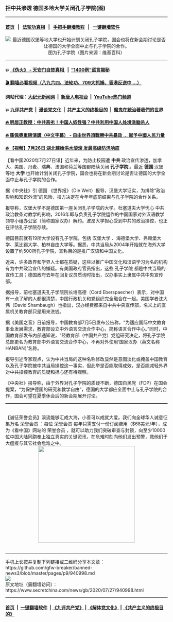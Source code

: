 ### 拒中共渗透 德国多地大学关闭孔子学院(图)
------------------------

#### [首页](https://github.com/gfw-breaker/banned-news3/blob/master/README.md) &nbsp;&nbsp;|&nbsp;&nbsp; [法轮功真相](https://github.com/begood0513/basic/blob/master/README.md)  &nbsp;&nbsp;|&nbsp;&nbsp; [手把手翻墙教程](https://github.com/gfw-breaker/guides/wiki)  &nbsp;&nbsp;|&nbsp;&nbsp; [一键翻墙软件](https://github.com/gfw-breaker/nogfw/blob/master/README.md)  



<div class="article_right" style="fone-color:#000">
 <p style="text-align:center">
  <img alt="最近德国汉堡等地大学也开始计划关闭孔子学院，国会也将在新会期讨论是否让德国的大学全面中止与孔子学院的合作。" src="https://img2.secretchina.com/pic/2019/8-25/p2499941a239483267-ss.jpg"/>
  <br>
   图为孔子学院（图片来源：维基百科）
   <span id="hideid" name="hideid" style="color:red;display:none;">
    <span href="https://www.secretchina.com">
    </span>
   </span>
  </br>
 </p>
 <div id="txt-mid1-t21-2017">
  

---

#### 💥 [《伪火》 - 天安门自焚真相 ](http://141.164.39.94:10000/videos/blog/weihuo.html)&nbsp; |&nbsp; [“1400例”谎言揭秘  ](http://141.164.39.94:10000/videos/blog/jiexi1400.html)

#### [ 🎬  翻墙必看视频（八九六四、法轮功、709大抓捕、香港反送中 ...）](https://github.com/gfw-breaker/links/blob/master/banned.md)

#### 网站代理：[大纪元新闻网](http://167.172.10.89:10080/gb/) &nbsp;|&nbsp; [新唐人电视台](http://167.172.10.89:8808/gb/) &nbsp;|&nbsp; [YouTube热门频道](http://158.247.203.241/youtube.html)

#### 💥 [九评共产党](http://141.164.39.94:10000/videos/res/jiuping/)&nbsp; |&nbsp; [漫谈党文化](http://141.164.39.94:10000/videos/res/mtdwh/)&nbsp; |&nbsp; [共产主义的终极目的](http://141.164.39.94:10000/videos/res/zjmd/)&nbsp; |&nbsp; [魔鬼在統治著我們的世界](http://141.164.39.94:10000/videos/res/TheSpecter/)  

#### [ 🔥  明居正教授：中共恶劣！中国人奴性强？中共利用中国人处境洗脑杀人](http://141.164.39.94:10000/videos/news/mjz01.html)

#### [ 🔥  蓬佩奧重磅演講（中文字幕） - 自由世界須戰勝中共暴政 ... 賦予中國人民力量 ](http://141.164.39.94:10000/videos/news/pompeo5.html)

#### [ 🔥  【视频】7月26日 湖北建始洪水滚滚 发最高级防汛响应](http://141.164.39.94:10000/videos/news/../warning/index.html)


  </div>
 </div>
 <p>
  【看中国2020年7月27日讯】近年来，为防止校园遭
  <strong>
   中共
  </strong>
  政治宣传渗透，加拿大、美国、丹麦、瑞典、法国和荷兰等国都陆续关闭
  <strong>
   孔子学院
  </strong>
  。最近
  <strong>
   德国
  </strong>
  汉堡等地
  <strong>
   <span href="https://www.secretchina.com/news/gb/tag/大学" target="_blank">
    大学
   </span>
  </strong>
  也开始计划关闭孔子学院，国会也将在新会期讨论是否让德国的大学全面中止与孔子学院的合作。
  <span id="hideid" name="hideid" style="color:red;display:none;">
   <span href="https://www.secretchina.com">
   </span>
  </span>
 </p>
 <p>
  据《中央社》引
  <span href="https://www.secretchina.com/news/gb/tag/德国" target="_blank">
   德国
  </span>
  《世界报》（Die Welt）报导，汉堡大学证实，为排除“政治影响和知识外流”的风险，校方决定在今年年底前结束与孔子学院的合作关系。
 </p>
 <p>
  报导称，汉堡大学不是德国第一座关闭孔子学院的大学。杜塞道夫大学忧心
  <span href="https://www.secretchina.com/news/gb/tag/中共" target="_blank">
   中共
  </span>
  政治教条对教学的影响，2016年即与负责孔子学院运作的中国国家对外汉语教学领导小组办公室（简称国家汉办）解约。波昂大学担心受到中共的政治操控，也正在评估孔子学院存续。
 </p>
 <p>
  德国目前就有19所大学设有孔子学院，包括
  <span href="https://zh.wikipedia.org/zh-hant/%E6%B1%89%E5%A0%A1%E5%A4%A7%E5%AD%A6">
   汉堡大学
  </span>
  、海德堡大学、弗赖堡大学、莱比锡大学、柏林自由大学等。据悉，中共当局从2004年开始就在海外大学设置了约500所孔子学院，宣称目的是推广汉语和中国文化。
 </p>
 <p>
  近来，许多政界和学界人士都在质疑，这些以推广中国文化和汉语学习为名的机构有为中共政治宣传的嫌疑。有美国政府官员指出，这些
  <span href="https://www.secretchina.com/news/gb/tag/孔子学院" target="_blank">
   孔子学院
  </span>
  都是中共当局的宣传工具；德国政府去年在回复议员质询时指出，汉办事实上隶属中共中央宣传部。
 </p>
 <p>
  据报导，前杜塞道夫孔子学院院长培高德（Cord Eberspaecher）表示，对中国有一点了解的人都很清楚，中国行政机关和党组织完全融合在一起。美国学者沈大伟（David Shambaugh）也指出，汉办经费都来自中共中央宣传部，名义上的直属机关教育部只是用来洗钱。
 </p>
 <center>
  <div style="max-width: 632px;height:180px; display: none; text-align: center; margin: 0 auto; overflow: hidden;overflow-x: hidden;">
   <div id="taboola-midarticle-thumbnails" style="max-width: 632px;height:180px;overflow: hidden;overflow-x: hidden;">
   </div>
  </div>
  <div>
   <center>
    <div id="div-gpt-ad-1589559869784-0">
    </div>
   </center>
  </div>
 </center>
 <p>
  据《美国之音》日前报导，中国教育部7月5日发布公告称，“为适应国际中文教育事业发展需求，教育部设立中外语言交流合作中心，简称语言合作中心。”同时，中国教育部发布内部通知说，“经教育部（中国共产党）党组研究决定，将孔子学院总部更名为教育部中外语言交流合作中心，不再对外使用‘国家汉办（英文名称HANBAN）’名称。
 </p>
 <center>
  <div style="max-width: 632px;height:180px; display: none; text-align: center; margin: 0 auto; overflow: hidden;overflow-x: hidden;">
   <div id="taboola-midarticle-thumbnails" style="max-width: 632px;height:180px;overflow: hidden;overflow-x: hidden;">
   </div>
  </div>
  <div>
   <center>
    <div id="div-gpt-ad-1589559869784-0">
    </div>
   </center>
  </div>
 </center>
 <p>
  报导引述专家观点，认为中共当局的这种名称修改显然是意图淡化或掩盖中国教育以及孔子学院被中共当局操控这一事实，但此举是否能取得成效，是否能减轻外界对中共操控教育的质疑和担心还有待观察。
 </p>
 <center>
  <div style="max-width: 632px;height:180px; display: none; text-align: center; margin: 0 auto; overflow: hidden;overflow-x: hidden;">
   <div id="taboola-midarticle-thumbnails" style="max-width: 632px;height:180px;overflow: hidden;overflow-x: hidden;">
   </div>
  </div>
  <div>
   <center>
    <div id="div-gpt-ad-1589559869784-0">
    </div>
   </center>
  </div>
 </center>
 <p>
  《中央社》报导称，由于外界对孔子学院的质疑不断，德国自民党（FDP）在国会提案，“为保护德国的研究和教学自由”，德国的大学都应全面中止与孔子学院的合作，国会可望在夏季休会后的新会期展开讨论。
 </p>
 <center>
  <div style="max-width: 632px;height:180px; display: none; text-align: center; margin: 0 auto; overflow: hidden;overflow-x: hidden;">
   <div id="taboola-midarticle-thumbnails" style="max-width: 632px;height:180px;overflow: hidden;overflow-x: hidden;">
   </div>
  </div>
  <div>
   <center>
    <div id="div-gpt-ad-1589559869784-0">
    </div>
   </center>
  </div>
 </center>
 <p style="margin-bottom:8px;">
  <hr style="border-top: 1px dashed  ;" width="100%"/>
  <br/>
  【诚征荣誉会员】溪流能够汇成大海，小善可以成就大爱。我们向全球华人诚意征集万名
  <span href="/kzgd/subscribe.html" target="_blank">
   荣誉会员
  </span>
  ：每位
  <span href="/kzgd/subscribe.html" target="_blank">
   荣誉会员
  </span>
  每年只需支付一份订阅费用（$68美元/年），成为《看中国》网站的
  <span href="/kzgd/subscribe.html" target="_blank">
   荣誉会员
  </span>
  ，就可以助力我们突破审查与封锁，向至少10000位中国大陆同胞奉上独立真实的关键资讯，在危难时刻向他们发出预警，救他们于大瘟疫与其它社会危难之中。
  <center>
   <span href="https://account.secretchina.com/planshopcart.php?pid=2020plana&amp;carf=add&amp;code=b5">
    <img src="https://img3.secretchina.com/pic/2020/7-21/p2736951a334373943.jpg" width="300px"/>
   </span>
  </center>
  <center>
   <div style="max-width: 632px;height:180px; display: none; text-align: center; margin: 0 auto; overflow: hidden;overflow-x: hidden;">
    <div id="taboola-midarticle-thumbnails" style="max-width: 632px;height:180px;overflow: hidden;overflow-x: hidden;">
    </div>
   </div>
   <div>
    <center>
     <div id="div-gpt-ad-1589559869784-0">
     </div>
    </center>
   </div>
  </center>
  <center>
   <div>
    <div id="txt-mid2-t22-2017" style="display: block;margin-top:8px;max-height: 351px;  overflow: hidden;">
     <div id="SC-21xx">
     </div>
     <ins class="adsbygoogle" data-ad-client="ca-pub-1276641434651360" data-ad-format="auto" data-ad-slot="4301710469" data-full-width-responsive="true" style="display:block">
     </ins>
    </div>
   </div>
  </center>
  <div style="padding-top:12px;">
  </div>
 </p>
</div>

<hr/>
手机上长按并复制下列链接或二维码分享本文章：<br/>
https://github.com/gfw-breaker/banned-news3/blob/master/pages/p9/940998.md <br/>
<a href='https://github.com/gfw-breaker/banned-news3/blob/master/pages/p9/940998.md'><img src='https://github.com/gfw-breaker/banned-news3/blob/master/pages/p9/940998.md.png'/></a> <br/>
原文地址（需翻墙访问）：https://www.secretchina.com/news/gb/2020/07/27/940998.html


------------------------
#### [首页](https://github.com/gfw-breaker/banned-news3/blob/master/README.md) &nbsp;|&nbsp; [一键翻墙软件](https://github.com/gfw-breaker/nogfw/blob/master/README.md) &nbsp;| [《九评共产党》](https://github.com/gfw-breaker/9ping.md/blob/master/README.md#九评之一评共产党是什么) | [《解体党文化》](https://github.com/gfw-breaker/jtdwh.md/blob/master/README.md) | [《共产主义的终极目的》](https://github.com/gfw-breaker/gczydzjmd.md/blob/master/README.md)


<img src='http://gfw-breaker.win/banned-news3/pages/p9/940998.md' width='0px' height='0px'/>